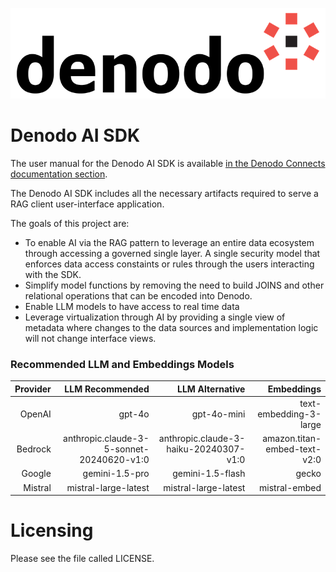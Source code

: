 ![Denodo Logo](api/static/denodo-logo.png)

**Denodo AI SDK**
==============

The user manual for the Denodo AI SDK is available [in the Denodo Connects documentation section](https://community.denodo.com/docs/html/browse/9.0/en/denodoconnects/index).

The Denodo AI SDK includes all the necessary artifacts required to serve a RAG client user-interface application.   

The goals of this project are:
* To enable AI via the RAG pattern to leverage an entire data ecosystem through accessing a governed single layer. A single security model that enforces data access constaints or rules through the users interacting with the SDK. 
* Simplify model functions by removing the need to build JOINS and other relational operations that can be encoded into Denodo.
* Enable LLM models to have access to real time data
* Leverage virtualization through AI by providing a single view of metadata where changes to the data sources and implementation logic will not change interface views.

### Recommended LLM and Embeddings Models

| Provider    | LLM Recommended      | LLM Alternative                     | Embeddings            |
|------------:|---------------------:|------------------------------------:|----------------------:|
| OpenAI      | gpt-4o               | gpt-4o-mini                         | text-embedding-3-large|
| Bedrock     | anthropic.claude-3-5-sonnet-20240620-v1:0    | anthropic.claude-3-haiku-20240307-v1:0                   | amazon.titan-embed-text-v2:0   |
| Google      | gemini-1.5-pro       | gemini-1.5-flash                    | gecko                 |
| Mistral      | mistral-large-latest       | mistral-large-latest                    | mistral-embed                 |

# Licensing
Please see the file called LICENSE.